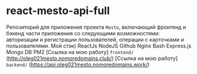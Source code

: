 # react-mesto-api-full
Репозиторий для приложения проекта `Mesto`, включающий фронтенд и бэкенд части приложения со следующими возможностями: авторизации и регистрации пользователей, операции с карточками и пользователями.
Мой стэк)
ReactJs
NodeJS
Github
Nginx
Bash
Express.js
Mongo DB
PM2 
[Ссылка на мою работу] `frontend/` (http://oleg021mesto.nomoredomains.club/)
[Ссылка на мою работу] `backend/` (https://api.oleg021mesto.nomoredomains.work/)
